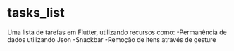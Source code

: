 # tasks_list

Uma lista de tarefas em Flutter, utilizando recursos como:
 -Permanência de dados utilizando Json
 -Snackbar
 -Remoção de itens através de gesture
